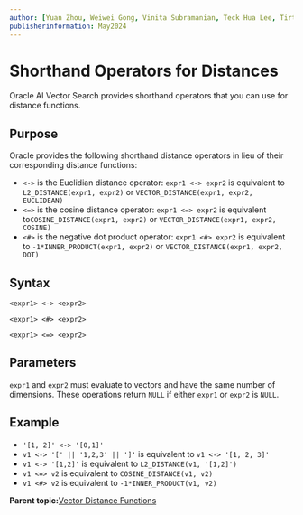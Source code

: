 ```yaml
---
author: [Yuan Zhou, Weiwei Gong, Vinita Subramanian, Teck Hua Lee, Tirthankar Lahiri, Shasank Chavan, Sebastian DeLaHoz, Roger Ford, Rohan Aggarwal, Mark Hornick, Malavika S P, Harichandan Roy, George Krupka, Doug Hood, Dinesh Das, David Jiang, Boriana Milenova, Bonnie Xia, Aurosish Mishra, Angela Amor, Agnivo Saha, Aleksandra Czarlinska, Ramya P, Usha Krishnamurthy, Tulika Das, Suresh Rajan, Sarika Surampudi, Sarah Hirschfeld, Prakash Jashnani, Jody Glover, Jessica True, Mamata Basapur, Maitreyee Chaliha, Gunjan Jain, Frederick Kush, Douglas Williams, Binika Kumar, Jean-Francois Verrier]
publisherinformation: May2024
---
```


# Shorthand Operators for Distances

Oracle AI Vector Search provides shorthand operators that you can use for distance functions.

## Purpose

Oracle provides the following shorthand distance operators in lieu of their corresponding distance functions:

-   `<->` is the Euclidian distance operator: `expr1 <-> expr2` is equivalent to `L2_DISTANCE(expr1, expr2)` or `VECTOR_DISTANCE(expr1, expr2, EUCLIDEAN)`
-   `<=>` is the cosine distance operator: `expr1 <=> expr2` is equivalent to`COSINE_DISTANCE(expr1, expr2)` or `VECTOR_DISTANCE(expr1, expr2, COSINE)`
-   `<#>` is the negative dot product operator: `expr1 <#> expr2` is equivalent to `-1*INNER_PRODUCT(expr1, expr2)` or `VECTOR_DISTANCE(expr1, expr2, DOT)`

## Syntax

`<expr1> <-> <expr2>`

`<expr1> <#> <expr2>`

`<expr1> <=> <expr2>`

## Parameters

`expr1` and `expr2` must evaluate to vectors and have the same number of dimensions. These operations return `NULL` if either `expr1` or `expr2` is `NULL`.

## Example

-   `'[1, 2]' <-> '[0,1]'`
-   `v1 <-> '[' || '1,2,3' || ']'` is equivalent to `v1 <-> '[1, 2, 3]'`
-   `v1 <-> '[1,2]'` is equivalent to `L2_DISTANCE(v1, '[1,2]')`
-   `v1 <=> v2` is equivalent to `COSINE_DISTANCE(v1, v2)`
-   `v1 <#> v2` is equivalent to `-1*INNER_PRODUCT(v1, v2)`

**Parent topic:**[Vector Distance Functions](GUID-8667D062-8084-4E55-8BD7-2C84E05F52FA.md)

